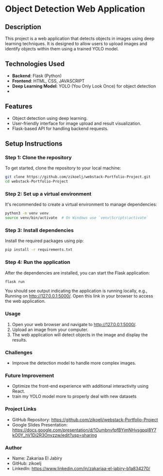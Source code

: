 # Object Detection Web Application

## Description
This project is a web application that detects objects in images using deep learning techniques. It is designed to allow users to upload images and identify objects within them using a trained YOLO model.

## Technologies Used
- **Backend**: Flask (Python)
- **Frontend**: HTML, CSS, JAVASCRIPT
- **Deep Learning Model**: YOLO (You Only Look Once) for object detection
- 
## Features
- Object detection using deep learning.
- User-friendly interface for image upload and result visualization.
- Flask-based API for handling backend requests.

## Setup Instructions

### Step 1: Clone the repository
To get started, clone the repository to your local machine:
```bash
git clone https://github.com/zikoelj/webstack-Portfolio-Project.git
cd webstack-Portfolio-Project
```

### Step 2: Set up a virtual environment
It's recommended to create a virtual environment to manage dependencies:
```bash
python3 -m venv venv
source venv/bin/activate  # On Windows use `venv\Scripts\activate`
```

### Step 3: Install dependencies
Install the required packages using pip:
```bash
pip install -r requirements.txt
```

### Step 4: Run the application
After the dependencies are installed, you can start the Flask application:
```bash
flask run
```
You should see output indicating the application is running locally, e.g., Running on http://127.0.0.1:5000/. Open this link in your browser to access the web application.
### Usage 
1) Open your web browser and navigate to http://127.0.0.1:5000/.
2) Upload an image from your computer.
3) The web application will detect objects in the image and display the results.

### Challenges
- Improve the detection model to handle more complex images.

### Future Improvement
- Optimize the front-end experience with additional interactivity using React.
- train my YOLO model more to properly deal with new datasets

### Project Links
- GitHub Repository: https://github.com/zikoelj/webstack-Portfolio-Project
- Google Slides Presentation: https://docs.google.com/presentation/d/1OumbnvfpfBYimNHvsgpqI8Y7kO0Y_hV1Di2R3Onyzzw/edit?usp=sharing

### Author
- Name: Zakariaa El Jabiry
- GitHub: zikoelj
- LinkedIn: https://www.linkedin.com/in/zakariaa-el-jabiry-b1a834270/
